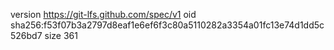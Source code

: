 version https://git-lfs.github.com/spec/v1
oid sha256:f53f07b3a2797d8eaf1e6ef6f3c80a5110282a3354a01fc13e74d1dd5c526bd7
size 361
